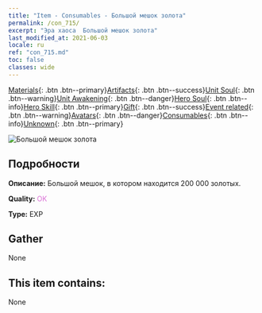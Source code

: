 ```yaml
---
title: "Item - Consumables - Большой мешок золота"
permalink: /con_715/
excerpt: "Эра хаоса  Большой мешок золота"
last_modified_at: 2021-06-03
locale: ru
ref: "con_715.md"
toc: false
classes: wide
---
```

 [Materials](/ItemsRU/){: .btn .btn--primary}[Artifacts](/ItemsRU/Artifacts/){: .btn .btn--success}[Unit Soul](/ItemsRU/UnitSoul/){: .btn .btn--warning}[Unit Awakening](/ItemsRU/UnitAwakening/){: .btn .btn--danger}[Hero Soul](/ItemsRU/HeroSoul/){: .btn .btn--info}[Hero Skill](/ItemsRU/HeroSkill/){: .btn .btn--primary}[Gift](/ItemsRU/Gift/){: .btn .btn--success}[Event related](/ItemsRU/Events/){: .btn .btn--warning}[Avatars](/ItemsRU/Avatars/){: .btn .btn--danger}[Consumables](/ItemsRU/Consumables/){: .btn .btn--info}[Unknown](/ItemsRU/Unknown/){: .btn .btn--primary}

 ![Большой мешок золота](/images/t/i_512.png)

## Подробности
 **Описание:** Большой мешок, в котором находится 200 000 золотых.

 **Quality:** <span style="color: #DA70D6">OK</span>

 **Type:** EXP

## Gather

  None

## This item contains:

  None

